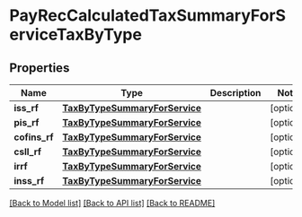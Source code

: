 # PayRecCalculatedTaxSummaryForServiceTaxByType

## Properties
Name | Type | Description | Notes
------------ | ------------- | ------------- | -------------
**iss_rf** | [**TaxByTypeSummaryForService**](TaxByTypeSummaryForService.md) |  | [optional] 
**pis_rf** | [**TaxByTypeSummaryForService**](TaxByTypeSummaryForService.md) |  | [optional] 
**cofins_rf** | [**TaxByTypeSummaryForService**](TaxByTypeSummaryForService.md) |  | [optional] 
**csll_rf** | [**TaxByTypeSummaryForService**](TaxByTypeSummaryForService.md) |  | [optional] 
**irrf** | [**TaxByTypeSummaryForService**](TaxByTypeSummaryForService.md) |  | [optional] 
**inss_rf** | [**TaxByTypeSummaryForService**](TaxByTypeSummaryForService.md) |  | [optional] 

[[Back to Model list]](../README.md#documentation-for-models) [[Back to API list]](../README.md#documentation-for-api-endpoints) [[Back to README]](../README.md)


